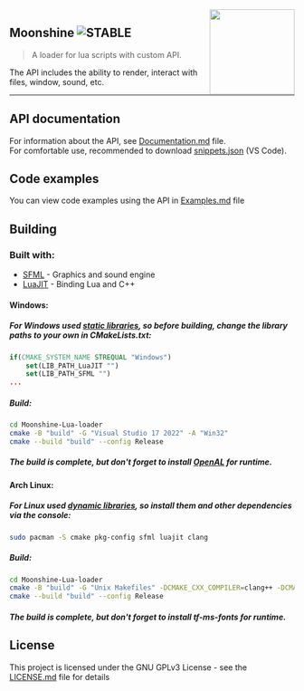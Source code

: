 <img src="resources/icon.ico" align="right" width="150" />

## Moonshine ![STABLE](https://img.shields.io/static/v1?label=stage&message=stable&color=blue)
> A loader for lua scripts with custom API.

The API includes the ability to render, interact with files, window, sound, etc.

---

## API documentation
For information about the API, see [Documentation.md](Documentation.md) file.  
For comfortable use, recommended to download [snippets.json](snippets.json) (VS Code).

## Code examples
You can view code examples using the API in [Examples.md](Examples.md) file

## Building
### Built with:
- [SFML](https://www.sfml-dev.org) - Graphics and sound engine
- [LuaJIT](https://luajit.org/luajit.html) - Binding Lua and C++

#### Windows:
##### For Windows used <u>static libraries</u>, so before building, change the library paths to your own in CMakeLists.txt:
```cmake
if(CMAKE_SYSTEM_NAME STREQUAL "Windows")
    set(LIB_PATH_LuaJIT "")
    set(LIB_PATH_SFML "")
...
```
##### Build:
```sh
cd Moonshine-Lua-loader
cmake -B "build" -G "Visual Studio 17 2022" -A "Win32"
cmake --build "build" --config Release
```
##### The build is complete, but don't forget to install [OpenAL](https://openal.org/downloads/oalinst.zip) for runtime.
#### Arch Linux:
##### For Linux used <u>dynamic libraries</u>, so install them and other dependencies via the console:
```sh
sudo pacman -S cmake pkg-config sfml luajit clang
```
##### Build:
```sh
cd Moonshine-Lua-loader
cmake -B "build" -G "Unix Makefiles" -DCMAKE_CXX_COMPILER=clang++ -DCMAKE_C_COMPILER=clang
cmake --build "build" --config Release
```
##### The build is complete, but don't forget to install tf-ms-fonts for runtime.

## License
This project is licensed under the GNU GPLv3 License - see the [LICENSE.md](LICENSE.md) file for details
